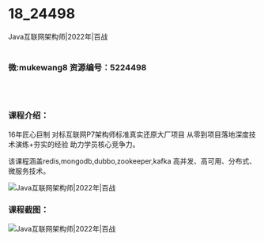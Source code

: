 # 18_24498
Java互联网架构师|2022年|百战
<br/></br>
<h3>微:mukewang8 资源编号：5224498</h3>
<br/></br>
<h3>课程介绍：</h3>
<p>16年匠心巨制 对标互联网P7架构师标准真实还原大厂项目 从零到项目落地深度技术演练+夯实的经验 助力学员核心竞争力。</p>
<p>该课程涵盖redis,mongodb,dubbo,zookeeper,kafka 高并发、高可用、分布式、微服务技术。</p>
<p><img src="https://www.ko996.com/wp-content/uploads/img/2022/05/1-131-300x144.png" alt="Java互联网架构师|2022年|百战"></p>
<div class="info-desc">
<h3>课程截图：</h3>
<p><img src="https://www.ko996.com/wp-content/uploads/img/2022/05/2-120.png" alt="Java互联网架构师|2022年|百战"></p>


			
</div>
